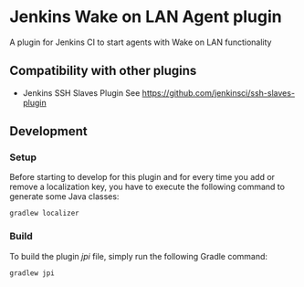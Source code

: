 # Jenkins Wake on LAN Agent plugin

A plugin for Jenkins CI to start agents with Wake on LAN functionality

## Compatibility with other plugins

* Jenkins SSH Slaves Plugin
See https://github.com/jenkinsci/ssh-slaves-plugin

## Development

### Setup
Before starting to develop for this plugin and for every time you add or remove a localization key, you have to execute
the following command to generate some Java classes:

```
gradlew localizer
```

### Build
To build the plugin *jpi* file, simply run the following Gradle command:

```
gradlew jpi
```